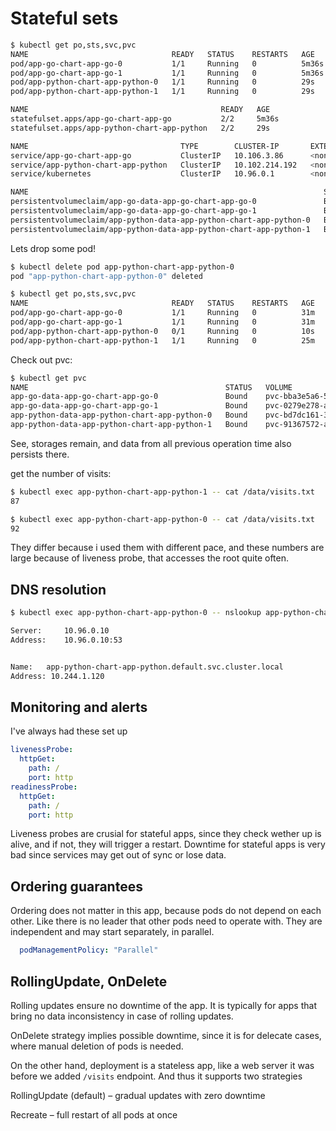 
# Stateful sets

```bash
$ kubectl get po,sts,svc,pvc
NAME                                READY   STATUS    RESTARTS   AGE
pod/app-go-chart-app-go-0           1/1     Running   0          5m36s
pod/app-go-chart-app-go-1           1/1     Running   0          5m36s
pod/app-python-chart-app-python-0   1/1     Running   0          29s
pod/app-python-chart-app-python-1   1/1     Running   0          29s

NAME                                           READY   AGE
statefulset.apps/app-go-chart-app-go           2/2     5m36s
statefulset.apps/app-python-chart-app-python   2/2     29s

NAME                                  TYPE        CLUSTER-IP       EXTERNAL-IP   PORT(S)    AGE
service/app-go-chart-app-go           ClusterIP   10.106.3.86      <none>        8080/TCP   5m36s
service/app-python-chart-app-python   ClusterIP   10.102.214.192   <none>        8080/TCP   29s
service/kubernetes                    ClusterIP   10.96.0.1        <none>        443/TCP    5m53s

NAME                                                                  STATUS   VOLUME                                     CAPACITY   ACCESS MODES   STORAGECLASS   VOLUMEATTRIBUTESCLASS   AGE
persistentvolumeclaim/app-go-data-app-go-chart-app-go-0               Bound    pvc-bba3e5a6-5437-4e3e-8762-32ffd8675739   10M        RWO            standard       <unset>                 5m36s
persistentvolumeclaim/app-go-data-app-go-chart-app-go-1               Bound    pvc-0279e278-ae93-44f3-9df6-4358179855b3   10M        RWO            standard       <unset>                 5m36s
persistentvolumeclaim/app-python-data-app-python-chart-app-python-0   Bound    pvc-bd7dc161-3e37-45a8-9e6b-4138c4afd1cd   10M        RWO            standard       <unset>                 2m9s
persistentvolumeclaim/app-python-data-app-python-chart-app-python-1   Bound    pvc-91367572-a6e5-4211-a5a4-8a4784268ca2   10M        RWO            standard       <unset>                 29s
```

Lets drop some pod!

```bash
$ kubectl delete pod app-python-chart-app-python-0
pod "app-python-chart-app-python-0" deleted

$ kubectl get po,sts,svc,pvc
NAME                                READY   STATUS    RESTARTS   AGE
pod/app-go-chart-app-go-0           1/1     Running   0          31m
pod/app-go-chart-app-go-1           1/1     Running   0          31m
pod/app-python-chart-app-python-0   0/1     Running   0          10s
pod/app-python-chart-app-python-1   1/1     Running   0          25m
```

Check out pvc:

```bash
$ kubectl get pvc
NAME                                            STATUS   VOLUME                                     CAPACITY   ACCESS MODES   STORAGECLASS   VOLUMEATTRIBUTESCLASS   AGE
app-go-data-app-go-chart-app-go-0               Bound    pvc-bba3e5a6-5437-4e3e-8762-32ffd8675739   10M        RWO            standard       <unset>                 31m
app-go-data-app-go-chart-app-go-1               Bound    pvc-0279e278-ae93-44f3-9df6-4358179855b3   10M        RWO            standard       <unset>                 31m
app-python-data-app-python-chart-app-python-0   Bound    pvc-bd7dc161-3e37-45a8-9e6b-4138c4afd1cd   10M        RWO            standard       <unset>                 28m
app-python-data-app-python-chart-app-python-1   Bound    pvc-91367572-a6e5-4211-a5a4-8a4784268ca2   10M        RWO            standard       <unset>                 26m
```

See, storages remain, and data from all previous operation time also persists there.

get the number of visits:

```bash
$ kubectl exec app-python-chart-app-python-1 -- cat /data/visits.txt
87

$ kubectl exec app-python-chart-app-python-0 -- cat /data/visits.txt
92
```

They differ because i used them with different pace, and these numbers are large because of liveness probe, that accesses the root quite often.

## DNS resolution

```bash
$ kubectl exec app-python-chart-app-python-0 -- nslookup app-python-chart-app-python-1.app-python-chart-app-python.default.svc.cluster.local

Server:     10.96.0.10
Address:    10.96.0.10:53


Name:   app-python-chart-app-python.default.svc.cluster.local
Address: 10.244.1.120
```

## Monitoring and alerts

I've always had these set up

```yaml
livenessProbe:
  httpGet:
    path: /
    port: http
readinessProbe:
  httpGet:
    path: /
    port: http
```

Liveness probes are crusial for stateful apps, since they check wether up is alive, and if not, they will trigger a restart. Downtime for stateful apps is very bad since services may get out of sync or lose data.

## Ordering guarantees

Ordering does not matter in this app, because pods do not depend on each other. Like there is no leader that other pods need to operate with. They are independent and may start separately, in parallel.

```yaml
  podManagementPolicy: "Parallel"
```

## RollingUpdate, OnDelete

Rolling updates ensure no downtime of the app. It is typically for apps
that bring no data inconsistency in case of rolling updates.

OnDelete strategy implies possible
downtime, since it is for delecate cases, where manual deletion of pods is needed.

On the other hand, deployment is a stateless app, like a web server it was before we added `/visits` endpoint. And thus it supports two strategies

RollingUpdate (default) – gradual updates with zero downtime

Recreate – full restart of all pods at once
